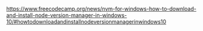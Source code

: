 https://www.freecodecamp.org/news/nvm-for-windows-how-to-download-and-install-node-version-manager-in-windows-10/#howtodownloadandinstallnodeversionmanagerinwindows10
